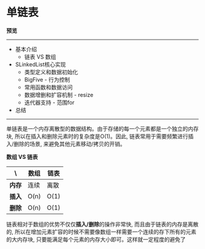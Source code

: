 # 单链表

**预览**

---

- 基本介绍
  - 链表 VS 数组
- SLinkedList核心实现
  - 类型定义和数据初始化
  - BigFive - 行为控制
  - 常用函数和数据访问
  - 数据增删和扩容机制 - resize
  - 迭代器支持 - 范围for
- 总结

---

单链表是一个内存离散型的数据结构。由于存储的每一个元素都是一个独立的内存块, 所以在插入和删除元素时的复杂度是O(1)。因此, 链表常用于需要频繁进行插入/删除的场景, 来避免其他元素移动/拷贝的开销。

**数组 VS 链表**

| \ | 数组 | 链表 |
| --- | --- | --- |
| **内存** | 连续 | 离散 |
| **插入** | O(n) | O(1) |
| **删除** | O(n) | O(1) |

链表相对于数组的优势不仅仅**插入/删除**的操作非常快, 而且由于链表的内存是离散的, 所以在增加元素扩容的时候不需要像数组一样需要一个连续的存下所有的元素的大内存块, 只要能满足每个元素的内存大小即可。这样就一定程度的避免了